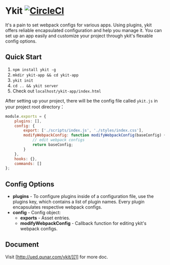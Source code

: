 # Ykit [![CircleCI](https://circleci.com/gh/YMFE/ykit.svg?style=shield)](https://circleci.com/gh/YMFE/ykit)

It's a pain to set webpack configs for various apps. Using plugins, ykit offers reliable encapsulated configuration and help you manage it. You can set up an app easily and customize your project through ykit's flexable config options.

## Quick Start

1. `npm install ykit -g`
2. `mkdir ykit-app && cd ykit-app`
3. `ykit init`
4. `cd .. && ykit server`
5. Check out `localhost/ykit-app/index.html`

After setting up your project, there will be the config file called `ykit.js` in your project root directory：

```javascript
module.exports = {
    plugins: [],
    config: {
        export: ['./scripts/index.js', './styles/index.css'],
        modifyWebpackConfig: function modifyWebpackConfig(baseConfig) {
            // edit webpack configs
            return baseConfig;
        }
    },
    hooks: {},
    commands: []
};
```

## Config Options

- **plugins** - To configure plugins inside of a configuration file, use the plugins key, which contains a list of plugin names. Every plugin encapsulates respective webpack configs.
- **config** - Config object:
    - **exports** - Asset entries.
    - **modifyWebpackConfig** - Callback function for editing ykit's webpack configs.

## Document

Visit [http://ued.qunar.com/ykit/][1] for more doc.

[1]: http://ued.qunar.com/ykit/index.html
